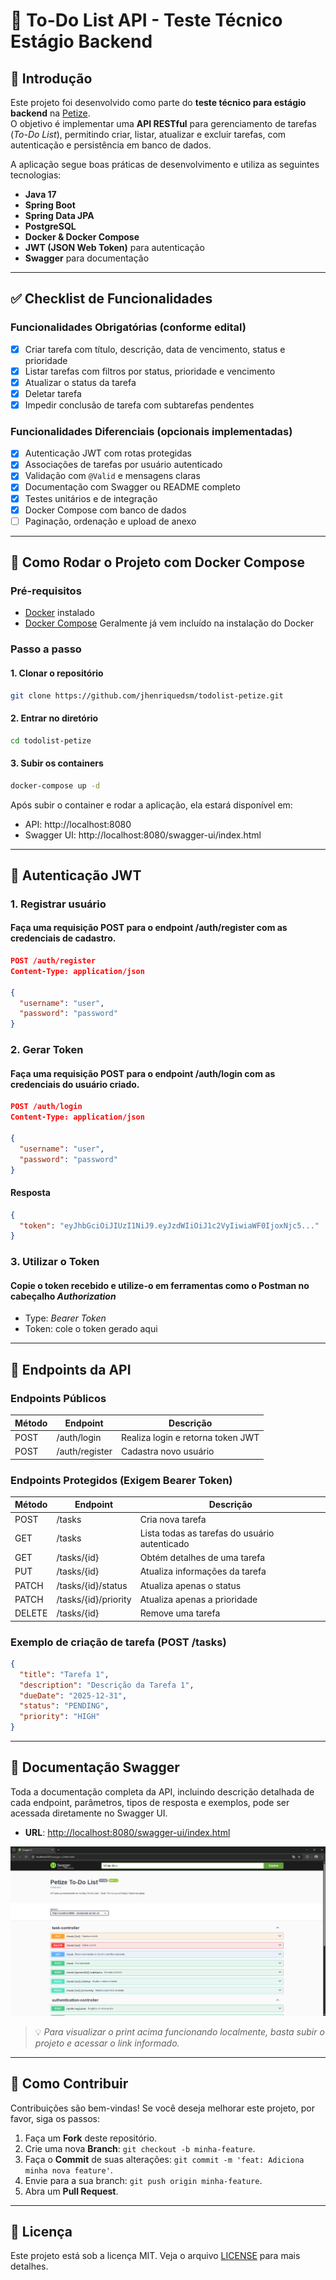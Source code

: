 # 📝 To-Do List API - Teste Técnico Estágio Backend

## 📌 Introdução
Este projeto foi desenvolvido como parte do **teste técnico para estágio backend** na [Petize](https://petize.com.br).  
O objetivo é implementar uma **API RESTful** para gerenciamento de tarefas (*To-Do List*), permitindo criar, listar, atualizar e excluir tarefas, com autenticação e persistência em banco de dados.

A aplicação segue boas práticas de desenvolvimento e utiliza as seguintes tecnologias:

- **Java 17**
- **Spring Boot**
- **Spring Data JPA**
- **PostgreSQL**
- **Docker & Docker Compose**
- **JWT (JSON Web Token)** para autenticação
- **Swagger** para documentação

---

## ✅ Checklist de Funcionalidades

### Funcionalidades Obrigatórias (conforme edital)
- [x] Criar tarefa com título, descrição, data de vencimento, status e prioridade
- [x] Listar tarefas com filtros por status, prioridade e vencimento
- [x] Atualizar o status da tarefa
- [x] Deletar tarefa
- [x] Impedir conclusão de tarefa com subtarefas pendentes

### Funcionalidades Diferenciais (opcionais implementadas)
- [x] Autenticação JWT com rotas protegidas
- [x] Associações de tarefas por usuário autenticado
- [x] Validação com `@Valid` e mensagens claras
- [x] Documentação com Swagger ou README completo
- [x] Testes unitários e de integração
- [x] Docker Compose com banco de dados
- [ ] Paginação, ordenação e upload de anexo

---

## 🚀 Como Rodar o Projeto com Docker Compose

### Pré-requisitos
- [Docker](https://docs.docker.com/get-docker/) instalado
- [Docker Compose](https://docs.docker.com/compose/install/) Geralmente já vem incluído na instalação do Docker

### Passo a passo

#### 1. Clonar o repositório
```bash
git clone https://github.com/jhenriquedsm/todolist-petize.git
```

#### 2. Entrar no diretório
```bash
cd todolist-petize
```

#### 3. Subir os containers
```bash
docker-compose up -d
```

Após subir o container e rodar a aplicação, ela estará disponível em:
- API: http://localhost:8080
- Swagger UI: http://localhost:8080/swagger-ui/index.html

---

## 🔑 Autenticação JWT

### 1. Registrar usuário

#### Faça uma requisição POST para o endpoint /auth/register com as credenciais de cadastro.
```json
POST /auth/register
Content-Type: application/json

{
  "username": "user",
  "password": "password"
}
```

### 2. Gerar Token

#### Faça uma requisição POST para o endpoint /auth/login com as credenciais do usuário criado.
```json
POST /auth/login
Content-Type: application/json

{
  "username": "user",
  "password": "password"
}
```

#### Resposta
```json
{
  "token": "eyJhbGciOiJIUzI1NiJ9.eyJzdWIiOiJ1c2VyIiwiaWF0IjoxNjc5..."
}
```

### 3. Utilizar o Token

#### Copie o token recebido e utilize-o em ferramentas como o Postman no cabeçalho *Authorization*
- Type: *Bearer Token*
- Token: cole o token gerado aqui

---

## 📡 Endpoints da API

### Endpoints Públicos
| Método | Endpoint       | Descrição                         |
| ------ | -------------- | --------------------------------- |
| POST   | /auth/login    | Realiza login e retorna token JWT |
| POST   | /auth/register | Cadastra novo usuário             |

### Endpoints Protegidos (Exigem Bearer Token)
| Método | Endpoint             | Descrição                                     |
| ------ |----------------------|-----------------------------------------------|
| POST   | /tasks               | Cria nova tarefa                              |
| GET    | /tasks               | Lista todas as tarefas do usuário autenticado |
| GET    | /tasks/{id}          | Obtém detalhes de uma tarefa                  |
| PUT    | /tasks/{id}          | Atualiza informações da tarefa                |
| PATCH  | /tasks/{id}/status   | Atualiza apenas o status                      |
| PATCH  | /tasks/{id}/priority | Atualiza apenas a prioridade                  |
| DELETE | /tasks/{id}          | Remove uma tarefa                             |

### Exemplo de criação de tarefa (POST /tasks)
```json
{
  "title": "Tarefa 1",
  "description": "Descrição da Tarefa 1",
  "dueDate": "2025-12-31",
  "status": "PENDING",
  "priority": "HIGH"
}
```

---

## 📖 Documentação Swagger

Toda a documentação completa da API, incluindo descrição detalhada de cada endpoint, parâmetros, tipos de resposta e exemplos, pode ser acessada diretamente no Swagger UI.

- **URL**: [http://localhost:8080/swagger-ui/index.html](http://localhost:8080/swagger-ui/index.html)

![Swagger Screenshot](./assets/swagger.png)

> 💡 *Para visualizar o print acima funcionando localmente, basta subir o projeto e acessar o link informado.*

---

## 🤝 Como Contribuir

Contribuições são bem-vindas! Se você deseja melhorar este projeto, por favor, siga os passos:

1.  Faça um **Fork** deste repositório.
2.  Crie uma nova **Branch**: `git checkout -b minha-feature`.
3.  Faça o **Commit** de suas alterações: `git commit -m 'feat: Adiciona minha nova feature'`.
4.  Envie para a sua branch: `git push origin minha-feature`.
5.  Abra um **Pull Request**.

---

## 📜 Licença

Este projeto está sob a licença MIT. Veja o arquivo [LICENSE](LICENSE) para mais detalhes.
